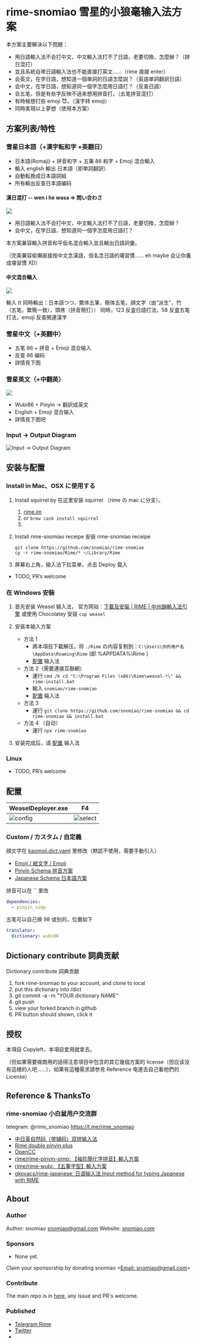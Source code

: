 # rime-snomiao 雪星的小狼毫输入法方案

本方案主要解決以下問題：

- 用日語輸入法不会打中文，中文輸入法打不了日語，老要切換，怎麼辦？（拼日混打）
- 並且系統自帯日語輸入法也不能直接打英文……（rime 直接 enter）
- 会英文，在学日語，想知道一個単詞的日語怎麼説？（英語単詞翻訳日語）
- 会中文，在学日語，想知道同一個字怎麼用日語打？（反查日語）
- 会五笔，但是有些字反映不過来想用拼音打。（五笔拼音混打）
- 有時候想打些 emoji 😈。（漢字转 emoji）
- 同時実現以上夢想（使用本方案）

## 方案列表/特性

### 雪星日本語（+漢字転和字 +英翻日）

- 日本語(Romaji) + 拼音和字 + 五筆 86 和字 + Emoji 混合輸入
- 輸入 english 輸出 日本語（即単詞翻訳）
- 自動転換成日本語詞組
- 所有輸出反查日本語编码

#### 漢日混打 -- wen i he wasa => 問い合わさ

![](media/2022-12-21-19-37-19.png)

- 用日語輸入法不会打中文，中文輸入法打不了日語，老要切換，怎麼辦？
- 会中文，在学日語，想知道同一個字怎麼用日語打？

本方案兼容輸入拼音和平仮名混合輸入並且輸出日語詞彙。

（完美兼容偷懶直接按中文念漢語，仮名念日語的壊習慣…… eh maybe 会让你養成壊習慣 XD）

#### 中文混合輸入

![](media/2022-12-21-19-33-53.png)

輸入 tt 同時輸出：日本語つつ，繁体五筆，簡体五笔，顔文字（由“派生”，竹（五笔，繁簡一致），頭疼（拼音簡打））
同時，123 反査日語打法，58 反査五笔打法，emoji 反查関連漢字

### 雪星中文（+英翻中）

- 五笔 86 + 拼音 + Emoji 混合输入
- 反查 86 编码
- 詳情見下图

### 雪星英文（+中翻英）

![](media/zh2en.png)

- Wubi86 + Pinyin -> 翻訳成英文
- English + Emoji 混合输入
- 詳情見下图吧

### Input -> Output Diagram

![Input -> Output Diagram](media/iod.png)

## 安装与配置

### Install in Mac、OSX に使用する

1. Install squirrel by 在这里安装 squirrel （rime の mac に分支）。
   1. [rime.im](https://rime.im)
   2. or `brew cask install squirrel`
   3.
2. Install rime-snomiao receipe 安装 rime-snomiao receipe

   ```shell
   git clone https://github.com/snomiao/rime-snomiao
   cp -r rime-snomiao/Rime/* ~/Library/Rime
   ```

3. 屏幕右上角，输入法下拉菜单，点击 Deploy 载入

- TODO, PR’s welcome

### 在 Windows 安裝

1. 首先安装 Weasel 输入法，
   官方网站：[下載及安裝 | RIME | 中州韻輸入法引擎](https://rime.im/download/)
   或使用 Chocolatey 安装 `cup weasel`
2. 安装本输入方案

   - 方法 1
     - 將本項目下載解压，将 `./Rime` の内容复制到：`C:\Users\你的用户名\AppData\Roaming\Rime` (即 %APPDATA%\Rime )
     - [配置](#配置) 输入法
   - 方法 2（需要連接互聯網）
     - 運行 `cmd /k cd "C:\Program Files (x86)\Rime\weasel-*\" && rime-install.bat`
     - 輸入 `snomiao/rime-snomiao`
     - [配置](#配置) 输入法
   - 方法 3
     - 運行 `git clone https://github.com/snomiao/rime-snomiao && cd rime-snomiao && install.bat`
   - 方法 4 （自动）
     - 運行 `npx rime-snomiao`

3. 安装完成后，请 [配置](#配置) 输入法

### Linux

- TODO, PR’s welcome

## 配置

| WeaselDeployer.exe          | F4                          |
| --------------------------- | --------------------------- |
| ![config](media/config.png) | ![select](media/select.png) |

### Custom / カスタム / 自定義

顔文字在 [kaomoji.dict.yaml](./kaomoji.dict.yaml) 里修改（黙認不使用，需要手動引入）

- [Emoji / 絵文字 / Emoji](./Rime/opencc/zh_emoji_word.json)
- [Pinyin Schema 拼音方案](./Rime/sno_pinyin.schema.yaml)
- [Japanese Schema 日本語方案 ](./Rime/sno_japanese.schema.yaml)

拼音可以在 `` 里改

```yaml
dependencies:
  - pinyin_simp
```

五笔可以自己换 98 或别的，位置如下

```yaml
translator:
  dictionary: wubi86
```

## Dictionary contribute 詞典贡献

Dictionary contribute 詞典贡献

1. fork rime-snomiao to your account, and clone to local
2. put this dictionary into /dict
3. git commit -a -m "YOUR dictionary NAME"
4. git push
5. view your forked branch in github
6. PR button should shown, click it

## 授权

本項目 Copyleft，本項目爱用就拿去。

（但如果需要做商用的話得注意項目中包含的其它幾個方案的 license（但应该没有這様的人吧……），如果有這種需求請参見 Reference 电進去自己看他們的 License）

## Reference & ThanksTo

### rime-snomiao 小白鼠用户交流群

telegram: @rime_snomiao https://t.me/rime_snomiao

- [中日英自然码（带辅码）双拼输入法](https://github.com/lippmann/lrime)
- [Rime double pinyin plus](https://github.com/mutoe/rime)
- [OpenCC](https://github.com/BYVoid/OpenCC)
- [rime/rime-pinyin-simp: 【袖珍簡化字拼音】輸入方案](https://github.com/rime/rime-pinyin-simp)
- [rime/rime-wubi: 【五筆字型】輸入方案](https://github.com/rime/rime-wubi)
- [gkovacs/rime-japanese: 日语输入法 Input method for typing Japanese with RIME](https://github.com/gkovacs/rime-japanese/)

## About

### Author

Author: snomiao <snomiao@gmail.com>
Website: [snomiao.com](https://snomiao.com)

### Sponsors

- None yet.

Claim your sponsorship by donating snomiao <[Email: snomiao@gmail.com](mailto:snomiao@gmail.com)>

### Contribute

The main repo is in [here](https://github.com/snomiao/rime-snomiao#readme), any issue and PR's welcome.

### Published

- [Telegram Rime](https://t.me/loverime/41196)
- [Twitter](https://twitter.com/snomiao/status/1614586337822375936?s=20)
- 
